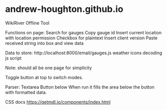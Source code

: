 # andrew-houghton.github.io
WikiRiver Offline Tool


Functions on page:
    Search for gauges
    Copy gauge id
    Insert current location with location permission
    Checkbox for plaintext
    Insert client version
    Paste received string into box and view data

Data to store:
    http://localhost:8000/email/gauges.js
    weather icons
    decoding js script

Note: should all be one page for simplicity

Toggle button at top to switch modes.

Parser:
    Textarea
    Button below
    When run it fills the area below the button with formatted data.

CSS docs https://getmdl.io/components/index.html
